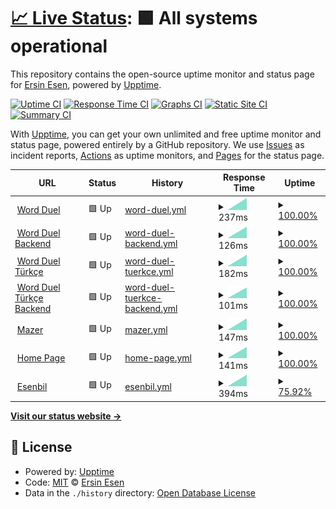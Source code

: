 # [📈 Live Status](https://ersinesen.github.io/myupptime): <!--live status--> **🟩 All systems operational**

This repository contains the open-source uptime monitor and status page for [Ersin Esen](http://ersinesen.appspot.com), powered by [Upptime](https://github.com/upptime/upptime).

[![Uptime CI](https://github.com/ersinesen/myupptime/workflows/Uptime%20CI/badge.svg)](https://github.com/ersinesen/myupptime/actions?query=workflow%3A%22Uptime+CI%22)
[![Response Time CI](https://github.com/ersinesen/myupptime/workflows/Response%20Time%20CI/badge.svg)](https://github.com/ersinesen/myupptime/actions?query=workflow%3A%22Response+Time+CI%22)
[![Graphs CI](https://github.com/ersinesen/myupptime/workflows/Graphs%20CI/badge.svg)](https://github.com/ersinesen/myupptime/actions?query=workflow%3A%22Graphs+CI%22)
[![Static Site CI](https://github.com/ersinesen/myupptime/workflows/Static%20Site%20CI/badge.svg)](https://github.com/ersinesen/myupptime/actions?query=workflow%3A%22Static+Site+CI%22)
[![Summary CI](https://github.com/ersinesen/myupptime/workflows/Summary%20CI/badge.svg)](https://github.com/ersinesen/myupptime/actions?query=workflow%3A%22Summary+CI%22)

With [Upptime](https://upptime.js.org), you can get your own unlimited and free uptime monitor and status page, powered entirely by a GitHub repository. We use [Issues](https://github.com/ersinesen/myupptime/issues) as incident reports, [Actions](https://github.com/ersinesen/myupptime/actions) as uptime monitors, and [Pages](https://ersinesen.github.io/myupptime) for the status page.

<!--start: status pages-->
<!-- This summary is generated by Upptime (https://github.com/upptime/upptime) -->
<!-- Do not edit this manually, your changes will be overwritten -->
<!-- prettier-ignore -->
| URL | Status | History | Response Time | Uptime |
| --- | ------ | ------- | ------------- | ------ |
| <img alt="" src="https://favicons.githubusercontent.com/wordle-duel.web.app" height="13"> [Word Duel](https://wordle-duel.web.app/) | 🟩 Up | [word-duel.yml](https://github.com/ersinesen/myupptime/commits/HEAD/history/word-duel.yml) | <details><summary><img alt="Response time graph" src="./graphs/word-duel/response-time-week.png" height="20"> 237ms</summary><br><a href="https://ersinesen.github.io/myupptime/history/word-duel"><img alt="Response time 237" src="https://img.shields.io/endpoint?url=https%3A%2F%2Fraw.githubusercontent.com%2Fersinesen%2Fmyupptime%2FHEAD%2Fapi%2Fword-duel%2Fresponse-time.json"></a><br><a href="https://ersinesen.github.io/myupptime/history/word-duel"><img alt="24-hour response time 237" src="https://img.shields.io/endpoint?url=https%3A%2F%2Fraw.githubusercontent.com%2Fersinesen%2Fmyupptime%2FHEAD%2Fapi%2Fword-duel%2Fresponse-time-day.json"></a><br><a href="https://ersinesen.github.io/myupptime/history/word-duel"><img alt="7-day response time 237" src="https://img.shields.io/endpoint?url=https%3A%2F%2Fraw.githubusercontent.com%2Fersinesen%2Fmyupptime%2FHEAD%2Fapi%2Fword-duel%2Fresponse-time-week.json"></a><br><a href="https://ersinesen.github.io/myupptime/history/word-duel"><img alt="30-day response time 237" src="https://img.shields.io/endpoint?url=https%3A%2F%2Fraw.githubusercontent.com%2Fersinesen%2Fmyupptime%2FHEAD%2Fapi%2Fword-duel%2Fresponse-time-month.json"></a><br><a href="https://ersinesen.github.io/myupptime/history/word-duel"><img alt="1-year response time 237" src="https://img.shields.io/endpoint?url=https%3A%2F%2Fraw.githubusercontent.com%2Fersinesen%2Fmyupptime%2FHEAD%2Fapi%2Fword-duel%2Fresponse-time-year.json"></a></details> | <details><summary><a href="https://ersinesen.github.io/myupptime/history/word-duel">100.00%</a></summary><a href="https://ersinesen.github.io/myupptime/history/word-duel"><img alt="All-time uptime 100.00%" src="https://img.shields.io/endpoint?url=https%3A%2F%2Fraw.githubusercontent.com%2Fersinesen%2Fmyupptime%2FHEAD%2Fapi%2Fword-duel%2Fuptime.json"></a><br><a href="https://ersinesen.github.io/myupptime/history/word-duel"><img alt="24-hour uptime 100.00%" src="https://img.shields.io/endpoint?url=https%3A%2F%2Fraw.githubusercontent.com%2Fersinesen%2Fmyupptime%2FHEAD%2Fapi%2Fword-duel%2Fuptime-day.json"></a><br><a href="https://ersinesen.github.io/myupptime/history/word-duel"><img alt="7-day uptime 100.00%" src="https://img.shields.io/endpoint?url=https%3A%2F%2Fraw.githubusercontent.com%2Fersinesen%2Fmyupptime%2FHEAD%2Fapi%2Fword-duel%2Fuptime-week.json"></a><br><a href="https://ersinesen.github.io/myupptime/history/word-duel"><img alt="30-day uptime 100.00%" src="https://img.shields.io/endpoint?url=https%3A%2F%2Fraw.githubusercontent.com%2Fersinesen%2Fmyupptime%2FHEAD%2Fapi%2Fword-duel%2Fuptime-month.json"></a><br><a href="https://ersinesen.github.io/myupptime/history/word-duel"><img alt="1-year uptime 100.00%" src="https://img.shields.io/endpoint?url=https%3A%2F%2Fraw.githubusercontent.com%2Fersinesen%2Fmyupptime%2FHEAD%2Fapi%2Fword-duel%2Fuptime-year.json"></a></details>
| <img alt="" src="https://favicons.githubusercontent.com/wordle-duel-backend.ersinesen.repl.co" height="13"> [Word Duel Backend](https://Wordle-Duel-Backend.ersinesen.repl.co) | 🟩 Up | [word-duel-backend.yml](https://github.com/ersinesen/myupptime/commits/HEAD/history/word-duel-backend.yml) | <details><summary><img alt="Response time graph" src="./graphs/word-duel-backend/response-time-week.png" height="20"> 126ms</summary><br><a href="https://ersinesen.github.io/myupptime/history/word-duel-backend"><img alt="Response time 126" src="https://img.shields.io/endpoint?url=https%3A%2F%2Fraw.githubusercontent.com%2Fersinesen%2Fmyupptime%2FHEAD%2Fapi%2Fword-duel-backend%2Fresponse-time.json"></a><br><a href="https://ersinesen.github.io/myupptime/history/word-duel-backend"><img alt="24-hour response time 126" src="https://img.shields.io/endpoint?url=https%3A%2F%2Fraw.githubusercontent.com%2Fersinesen%2Fmyupptime%2FHEAD%2Fapi%2Fword-duel-backend%2Fresponse-time-day.json"></a><br><a href="https://ersinesen.github.io/myupptime/history/word-duel-backend"><img alt="7-day response time 126" src="https://img.shields.io/endpoint?url=https%3A%2F%2Fraw.githubusercontent.com%2Fersinesen%2Fmyupptime%2FHEAD%2Fapi%2Fword-duel-backend%2Fresponse-time-week.json"></a><br><a href="https://ersinesen.github.io/myupptime/history/word-duel-backend"><img alt="30-day response time 126" src="https://img.shields.io/endpoint?url=https%3A%2F%2Fraw.githubusercontent.com%2Fersinesen%2Fmyupptime%2FHEAD%2Fapi%2Fword-duel-backend%2Fresponse-time-month.json"></a><br><a href="https://ersinesen.github.io/myupptime/history/word-duel-backend"><img alt="1-year response time 126" src="https://img.shields.io/endpoint?url=https%3A%2F%2Fraw.githubusercontent.com%2Fersinesen%2Fmyupptime%2FHEAD%2Fapi%2Fword-duel-backend%2Fresponse-time-year.json"></a></details> | <details><summary><a href="https://ersinesen.github.io/myupptime/history/word-duel-backend">100.00%</a></summary><a href="https://ersinesen.github.io/myupptime/history/word-duel-backend"><img alt="All-time uptime 100.00%" src="https://img.shields.io/endpoint?url=https%3A%2F%2Fraw.githubusercontent.com%2Fersinesen%2Fmyupptime%2FHEAD%2Fapi%2Fword-duel-backend%2Fuptime.json"></a><br><a href="https://ersinesen.github.io/myupptime/history/word-duel-backend"><img alt="24-hour uptime 100.00%" src="https://img.shields.io/endpoint?url=https%3A%2F%2Fraw.githubusercontent.com%2Fersinesen%2Fmyupptime%2FHEAD%2Fapi%2Fword-duel-backend%2Fuptime-day.json"></a><br><a href="https://ersinesen.github.io/myupptime/history/word-duel-backend"><img alt="7-day uptime 100.00%" src="https://img.shields.io/endpoint?url=https%3A%2F%2Fraw.githubusercontent.com%2Fersinesen%2Fmyupptime%2FHEAD%2Fapi%2Fword-duel-backend%2Fuptime-week.json"></a><br><a href="https://ersinesen.github.io/myupptime/history/word-duel-backend"><img alt="30-day uptime 100.00%" src="https://img.shields.io/endpoint?url=https%3A%2F%2Fraw.githubusercontent.com%2Fersinesen%2Fmyupptime%2FHEAD%2Fapi%2Fword-duel-backend%2Fuptime-month.json"></a><br><a href="https://ersinesen.github.io/myupptime/history/word-duel-backend"><img alt="1-year uptime 100.00%" src="https://img.shields.io/endpoint?url=https%3A%2F%2Fraw.githubusercontent.com%2Fersinesen%2Fmyupptime%2FHEAD%2Fapi%2Fword-duel-backend%2Fuptime-year.json"></a></details>
| <img alt="" src="https://favicons.githubusercontent.com/wordle-duello-56e98.web.app" height="13"> [Word Duel Türkçe](https://wordle-duello-56e98.web.app/) | 🟩 Up | [word-duel-tuerkce.yml](https://github.com/ersinesen/myupptime/commits/HEAD/history/word-duel-tuerkce.yml) | <details><summary><img alt="Response time graph" src="./graphs/word-duel-tuerkce/response-time-week.png" height="20"> 182ms</summary><br><a href="https://ersinesen.github.io/myupptime/history/word-duel-tuerkce"><img alt="Response time 182" src="https://img.shields.io/endpoint?url=https%3A%2F%2Fraw.githubusercontent.com%2Fersinesen%2Fmyupptime%2FHEAD%2Fapi%2Fword-duel-tuerkce%2Fresponse-time.json"></a><br><a href="https://ersinesen.github.io/myupptime/history/word-duel-tuerkce"><img alt="24-hour response time 182" src="https://img.shields.io/endpoint?url=https%3A%2F%2Fraw.githubusercontent.com%2Fersinesen%2Fmyupptime%2FHEAD%2Fapi%2Fword-duel-tuerkce%2Fresponse-time-day.json"></a><br><a href="https://ersinesen.github.io/myupptime/history/word-duel-tuerkce"><img alt="7-day response time 182" src="https://img.shields.io/endpoint?url=https%3A%2F%2Fraw.githubusercontent.com%2Fersinesen%2Fmyupptime%2FHEAD%2Fapi%2Fword-duel-tuerkce%2Fresponse-time-week.json"></a><br><a href="https://ersinesen.github.io/myupptime/history/word-duel-tuerkce"><img alt="30-day response time 182" src="https://img.shields.io/endpoint?url=https%3A%2F%2Fraw.githubusercontent.com%2Fersinesen%2Fmyupptime%2FHEAD%2Fapi%2Fword-duel-tuerkce%2Fresponse-time-month.json"></a><br><a href="https://ersinesen.github.io/myupptime/history/word-duel-tuerkce"><img alt="1-year response time 182" src="https://img.shields.io/endpoint?url=https%3A%2F%2Fraw.githubusercontent.com%2Fersinesen%2Fmyupptime%2FHEAD%2Fapi%2Fword-duel-tuerkce%2Fresponse-time-year.json"></a></details> | <details><summary><a href="https://ersinesen.github.io/myupptime/history/word-duel-tuerkce">100.00%</a></summary><a href="https://ersinesen.github.io/myupptime/history/word-duel-tuerkce"><img alt="All-time uptime 100.00%" src="https://img.shields.io/endpoint?url=https%3A%2F%2Fraw.githubusercontent.com%2Fersinesen%2Fmyupptime%2FHEAD%2Fapi%2Fword-duel-tuerkce%2Fuptime.json"></a><br><a href="https://ersinesen.github.io/myupptime/history/word-duel-tuerkce"><img alt="24-hour uptime 100.00%" src="https://img.shields.io/endpoint?url=https%3A%2F%2Fraw.githubusercontent.com%2Fersinesen%2Fmyupptime%2FHEAD%2Fapi%2Fword-duel-tuerkce%2Fuptime-day.json"></a><br><a href="https://ersinesen.github.io/myupptime/history/word-duel-tuerkce"><img alt="7-day uptime 100.00%" src="https://img.shields.io/endpoint?url=https%3A%2F%2Fraw.githubusercontent.com%2Fersinesen%2Fmyupptime%2FHEAD%2Fapi%2Fword-duel-tuerkce%2Fuptime-week.json"></a><br><a href="https://ersinesen.github.io/myupptime/history/word-duel-tuerkce"><img alt="30-day uptime 100.00%" src="https://img.shields.io/endpoint?url=https%3A%2F%2Fraw.githubusercontent.com%2Fersinesen%2Fmyupptime%2FHEAD%2Fapi%2Fword-duel-tuerkce%2Fuptime-month.json"></a><br><a href="https://ersinesen.github.io/myupptime/history/word-duel-tuerkce"><img alt="1-year uptime 100.00%" src="https://img.shields.io/endpoint?url=https%3A%2F%2Fraw.githubusercontent.com%2Fersinesen%2Fmyupptime%2FHEAD%2Fapi%2Fword-duel-tuerkce%2Fuptime-year.json"></a></details>
| <img alt="" src="https://favicons.githubusercontent.com/wordle-duello-backend.ersinesen.repl.co" height="13"> [Word Duel Türkçe Backend](https://Wordle-Duello-Backend.ersinesen.repl.co) | 🟩 Up | [word-duel-tuerkce-backend.yml](https://github.com/ersinesen/myupptime/commits/HEAD/history/word-duel-tuerkce-backend.yml) | <details><summary><img alt="Response time graph" src="./graphs/word-duel-tuerkce-backend/response-time-week.png" height="20"> 101ms</summary><br><a href="https://ersinesen.github.io/myupptime/history/word-duel-tuerkce-backend"><img alt="Response time 101" src="https://img.shields.io/endpoint?url=https%3A%2F%2Fraw.githubusercontent.com%2Fersinesen%2Fmyupptime%2FHEAD%2Fapi%2Fword-duel-tuerkce-backend%2Fresponse-time.json"></a><br><a href="https://ersinesen.github.io/myupptime/history/word-duel-tuerkce-backend"><img alt="24-hour response time 101" src="https://img.shields.io/endpoint?url=https%3A%2F%2Fraw.githubusercontent.com%2Fersinesen%2Fmyupptime%2FHEAD%2Fapi%2Fword-duel-tuerkce-backend%2Fresponse-time-day.json"></a><br><a href="https://ersinesen.github.io/myupptime/history/word-duel-tuerkce-backend"><img alt="7-day response time 101" src="https://img.shields.io/endpoint?url=https%3A%2F%2Fraw.githubusercontent.com%2Fersinesen%2Fmyupptime%2FHEAD%2Fapi%2Fword-duel-tuerkce-backend%2Fresponse-time-week.json"></a><br><a href="https://ersinesen.github.io/myupptime/history/word-duel-tuerkce-backend"><img alt="30-day response time 101" src="https://img.shields.io/endpoint?url=https%3A%2F%2Fraw.githubusercontent.com%2Fersinesen%2Fmyupptime%2FHEAD%2Fapi%2Fword-duel-tuerkce-backend%2Fresponse-time-month.json"></a><br><a href="https://ersinesen.github.io/myupptime/history/word-duel-tuerkce-backend"><img alt="1-year response time 101" src="https://img.shields.io/endpoint?url=https%3A%2F%2Fraw.githubusercontent.com%2Fersinesen%2Fmyupptime%2FHEAD%2Fapi%2Fword-duel-tuerkce-backend%2Fresponse-time-year.json"></a></details> | <details><summary><a href="https://ersinesen.github.io/myupptime/history/word-duel-tuerkce-backend">100.00%</a></summary><a href="https://ersinesen.github.io/myupptime/history/word-duel-tuerkce-backend"><img alt="All-time uptime 100.00%" src="https://img.shields.io/endpoint?url=https%3A%2F%2Fraw.githubusercontent.com%2Fersinesen%2Fmyupptime%2FHEAD%2Fapi%2Fword-duel-tuerkce-backend%2Fuptime.json"></a><br><a href="https://ersinesen.github.io/myupptime/history/word-duel-tuerkce-backend"><img alt="24-hour uptime 100.00%" src="https://img.shields.io/endpoint?url=https%3A%2F%2Fraw.githubusercontent.com%2Fersinesen%2Fmyupptime%2FHEAD%2Fapi%2Fword-duel-tuerkce-backend%2Fuptime-day.json"></a><br><a href="https://ersinesen.github.io/myupptime/history/word-duel-tuerkce-backend"><img alt="7-day uptime 100.00%" src="https://img.shields.io/endpoint?url=https%3A%2F%2Fraw.githubusercontent.com%2Fersinesen%2Fmyupptime%2FHEAD%2Fapi%2Fword-duel-tuerkce-backend%2Fuptime-week.json"></a><br><a href="https://ersinesen.github.io/myupptime/history/word-duel-tuerkce-backend"><img alt="30-day uptime 100.00%" src="https://img.shields.io/endpoint?url=https%3A%2F%2Fraw.githubusercontent.com%2Fersinesen%2Fmyupptime%2FHEAD%2Fapi%2Fword-duel-tuerkce-backend%2Fuptime-month.json"></a><br><a href="https://ersinesen.github.io/myupptime/history/word-duel-tuerkce-backend"><img alt="1-year uptime 100.00%" src="https://img.shields.io/endpoint?url=https%3A%2F%2Fraw.githubusercontent.com%2Fersinesen%2Fmyupptime%2FHEAD%2Fapi%2Fword-duel-tuerkce-backend%2Fuptime-year.json"></a></details>
| <img alt="" src="https://favicons.githubusercontent.com/mazer.ersinesen.repl.co" height="13"> [Mazer](https://mazer.ersinesen.repl.co) | 🟩 Up | [mazer.yml](https://github.com/ersinesen/myupptime/commits/HEAD/history/mazer.yml) | <details><summary><img alt="Response time graph" src="./graphs/mazer/response-time-week.png" height="20"> 147ms</summary><br><a href="https://ersinesen.github.io/myupptime/history/mazer"><img alt="Response time 147" src="https://img.shields.io/endpoint?url=https%3A%2F%2Fraw.githubusercontent.com%2Fersinesen%2Fmyupptime%2FHEAD%2Fapi%2Fmazer%2Fresponse-time.json"></a><br><a href="https://ersinesen.github.io/myupptime/history/mazer"><img alt="24-hour response time 147" src="https://img.shields.io/endpoint?url=https%3A%2F%2Fraw.githubusercontent.com%2Fersinesen%2Fmyupptime%2FHEAD%2Fapi%2Fmazer%2Fresponse-time-day.json"></a><br><a href="https://ersinesen.github.io/myupptime/history/mazer"><img alt="7-day response time 147" src="https://img.shields.io/endpoint?url=https%3A%2F%2Fraw.githubusercontent.com%2Fersinesen%2Fmyupptime%2FHEAD%2Fapi%2Fmazer%2Fresponse-time-week.json"></a><br><a href="https://ersinesen.github.io/myupptime/history/mazer"><img alt="30-day response time 147" src="https://img.shields.io/endpoint?url=https%3A%2F%2Fraw.githubusercontent.com%2Fersinesen%2Fmyupptime%2FHEAD%2Fapi%2Fmazer%2Fresponse-time-month.json"></a><br><a href="https://ersinesen.github.io/myupptime/history/mazer"><img alt="1-year response time 147" src="https://img.shields.io/endpoint?url=https%3A%2F%2Fraw.githubusercontent.com%2Fersinesen%2Fmyupptime%2FHEAD%2Fapi%2Fmazer%2Fresponse-time-year.json"></a></details> | <details><summary><a href="https://ersinesen.github.io/myupptime/history/mazer">100.00%</a></summary><a href="https://ersinesen.github.io/myupptime/history/mazer"><img alt="All-time uptime 100.00%" src="https://img.shields.io/endpoint?url=https%3A%2F%2Fraw.githubusercontent.com%2Fersinesen%2Fmyupptime%2FHEAD%2Fapi%2Fmazer%2Fuptime.json"></a><br><a href="https://ersinesen.github.io/myupptime/history/mazer"><img alt="24-hour uptime 100.00%" src="https://img.shields.io/endpoint?url=https%3A%2F%2Fraw.githubusercontent.com%2Fersinesen%2Fmyupptime%2FHEAD%2Fapi%2Fmazer%2Fuptime-day.json"></a><br><a href="https://ersinesen.github.io/myupptime/history/mazer"><img alt="7-day uptime 100.00%" src="https://img.shields.io/endpoint?url=https%3A%2F%2Fraw.githubusercontent.com%2Fersinesen%2Fmyupptime%2FHEAD%2Fapi%2Fmazer%2Fuptime-week.json"></a><br><a href="https://ersinesen.github.io/myupptime/history/mazer"><img alt="30-day uptime 100.00%" src="https://img.shields.io/endpoint?url=https%3A%2F%2Fraw.githubusercontent.com%2Fersinesen%2Fmyupptime%2FHEAD%2Fapi%2Fmazer%2Fuptime-month.json"></a><br><a href="https://ersinesen.github.io/myupptime/history/mazer"><img alt="1-year uptime 100.00%" src="https://img.shields.io/endpoint?url=https%3A%2F%2Fraw.githubusercontent.com%2Fersinesen%2Fmyupptime%2FHEAD%2Fapi%2Fmazer%2Fuptime-year.json"></a></details>
| <img alt="" src="https://favicons.githubusercontent.com/ersinesen.appspot.com" height="13"> [Home Page](https://ersinesen.appspot.com/) | 🟩 Up | [home-page.yml](https://github.com/ersinesen/myupptime/commits/HEAD/history/home-page.yml) | <details><summary><img alt="Response time graph" src="./graphs/home-page/response-time-week.png" height="20"> 141ms</summary><br><a href="https://ersinesen.github.io/myupptime/history/home-page"><img alt="Response time 141" src="https://img.shields.io/endpoint?url=https%3A%2F%2Fraw.githubusercontent.com%2Fersinesen%2Fmyupptime%2FHEAD%2Fapi%2Fhome-page%2Fresponse-time.json"></a><br><a href="https://ersinesen.github.io/myupptime/history/home-page"><img alt="24-hour response time 141" src="https://img.shields.io/endpoint?url=https%3A%2F%2Fraw.githubusercontent.com%2Fersinesen%2Fmyupptime%2FHEAD%2Fapi%2Fhome-page%2Fresponse-time-day.json"></a><br><a href="https://ersinesen.github.io/myupptime/history/home-page"><img alt="7-day response time 141" src="https://img.shields.io/endpoint?url=https%3A%2F%2Fraw.githubusercontent.com%2Fersinesen%2Fmyupptime%2FHEAD%2Fapi%2Fhome-page%2Fresponse-time-week.json"></a><br><a href="https://ersinesen.github.io/myupptime/history/home-page"><img alt="30-day response time 141" src="https://img.shields.io/endpoint?url=https%3A%2F%2Fraw.githubusercontent.com%2Fersinesen%2Fmyupptime%2FHEAD%2Fapi%2Fhome-page%2Fresponse-time-month.json"></a><br><a href="https://ersinesen.github.io/myupptime/history/home-page"><img alt="1-year response time 141" src="https://img.shields.io/endpoint?url=https%3A%2F%2Fraw.githubusercontent.com%2Fersinesen%2Fmyupptime%2FHEAD%2Fapi%2Fhome-page%2Fresponse-time-year.json"></a></details> | <details><summary><a href="https://ersinesen.github.io/myupptime/history/home-page">100.00%</a></summary><a href="https://ersinesen.github.io/myupptime/history/home-page"><img alt="All-time uptime 100.00%" src="https://img.shields.io/endpoint?url=https%3A%2F%2Fraw.githubusercontent.com%2Fersinesen%2Fmyupptime%2FHEAD%2Fapi%2Fhome-page%2Fuptime.json"></a><br><a href="https://ersinesen.github.io/myupptime/history/home-page"><img alt="24-hour uptime 100.00%" src="https://img.shields.io/endpoint?url=https%3A%2F%2Fraw.githubusercontent.com%2Fersinesen%2Fmyupptime%2FHEAD%2Fapi%2Fhome-page%2Fuptime-day.json"></a><br><a href="https://ersinesen.github.io/myupptime/history/home-page"><img alt="7-day uptime 100.00%" src="https://img.shields.io/endpoint?url=https%3A%2F%2Fraw.githubusercontent.com%2Fersinesen%2Fmyupptime%2FHEAD%2Fapi%2Fhome-page%2Fuptime-week.json"></a><br><a href="https://ersinesen.github.io/myupptime/history/home-page"><img alt="30-day uptime 100.00%" src="https://img.shields.io/endpoint?url=https%3A%2F%2Fraw.githubusercontent.com%2Fersinesen%2Fmyupptime%2FHEAD%2Fapi%2Fhome-page%2Fuptime-month.json"></a><br><a href="https://ersinesen.github.io/myupptime/history/home-page"><img alt="1-year uptime 100.00%" src="https://img.shields.io/endpoint?url=https%3A%2F%2Fraw.githubusercontent.com%2Fersinesen%2Fmyupptime%2FHEAD%2Fapi%2Fhome-page%2Fuptime-year.json"></a></details>
| <img alt="" src="https://favicons.githubusercontent.com/www.esenbil.com" height="13"> [Esenbil](https://www.esenbil.com/) | 🟩 Up | [esenbil.yml](https://github.com/ersinesen/myupptime/commits/HEAD/history/esenbil.yml) | <details><summary><img alt="Response time graph" src="./graphs/esenbil/response-time-week.png" height="20"> 394ms</summary><br><a href="https://ersinesen.github.io/myupptime/history/esenbil"><img alt="Response time 394" src="https://img.shields.io/endpoint?url=https%3A%2F%2Fraw.githubusercontent.com%2Fersinesen%2Fmyupptime%2FHEAD%2Fapi%2Fesenbil%2Fresponse-time.json"></a><br><a href="https://ersinesen.github.io/myupptime/history/esenbil"><img alt="24-hour response time 394" src="https://img.shields.io/endpoint?url=https%3A%2F%2Fraw.githubusercontent.com%2Fersinesen%2Fmyupptime%2FHEAD%2Fapi%2Fesenbil%2Fresponse-time-day.json"></a><br><a href="https://ersinesen.github.io/myupptime/history/esenbil"><img alt="7-day response time 394" src="https://img.shields.io/endpoint?url=https%3A%2F%2Fraw.githubusercontent.com%2Fersinesen%2Fmyupptime%2FHEAD%2Fapi%2Fesenbil%2Fresponse-time-week.json"></a><br><a href="https://ersinesen.github.io/myupptime/history/esenbil"><img alt="30-day response time 394" src="https://img.shields.io/endpoint?url=https%3A%2F%2Fraw.githubusercontent.com%2Fersinesen%2Fmyupptime%2FHEAD%2Fapi%2Fesenbil%2Fresponse-time-month.json"></a><br><a href="https://ersinesen.github.io/myupptime/history/esenbil"><img alt="1-year response time 394" src="https://img.shields.io/endpoint?url=https%3A%2F%2Fraw.githubusercontent.com%2Fersinesen%2Fmyupptime%2FHEAD%2Fapi%2Fesenbil%2Fresponse-time-year.json"></a></details> | <details><summary><a href="https://ersinesen.github.io/myupptime/history/esenbil">75.92%</a></summary><a href="https://ersinesen.github.io/myupptime/history/esenbil"><img alt="All-time uptime 75.92%" src="https://img.shields.io/endpoint?url=https%3A%2F%2Fraw.githubusercontent.com%2Fersinesen%2Fmyupptime%2FHEAD%2Fapi%2Fesenbil%2Fuptime.json"></a><br><a href="https://ersinesen.github.io/myupptime/history/esenbil"><img alt="24-hour uptime 75.92%" src="https://img.shields.io/endpoint?url=https%3A%2F%2Fraw.githubusercontent.com%2Fersinesen%2Fmyupptime%2FHEAD%2Fapi%2Fesenbil%2Fuptime-day.json"></a><br><a href="https://ersinesen.github.io/myupptime/history/esenbil"><img alt="7-day uptime 75.92%" src="https://img.shields.io/endpoint?url=https%3A%2F%2Fraw.githubusercontent.com%2Fersinesen%2Fmyupptime%2FHEAD%2Fapi%2Fesenbil%2Fuptime-week.json"></a><br><a href="https://ersinesen.github.io/myupptime/history/esenbil"><img alt="30-day uptime 75.92%" src="https://img.shields.io/endpoint?url=https%3A%2F%2Fraw.githubusercontent.com%2Fersinesen%2Fmyupptime%2FHEAD%2Fapi%2Fesenbil%2Fuptime-month.json"></a><br><a href="https://ersinesen.github.io/myupptime/history/esenbil"><img alt="1-year uptime 75.92%" src="https://img.shields.io/endpoint?url=https%3A%2F%2Fraw.githubusercontent.com%2Fersinesen%2Fmyupptime%2FHEAD%2Fapi%2Fesenbil%2Fuptime-year.json"></a></details>

<!--end: status pages-->

[**Visit our status website →**](https://ersinesen.github.io/myupptime)

## 📄 License

- Powered by: [Upptime](https://github.com/upptime/upptime)
- Code: [MIT](./LICENSE) © [Ersin Esen](http://ersinesen.appspot.com)
- Data in the `./history` directory: [Open Database License](https://opendatacommons.org/licenses/odbl/1-0/)
